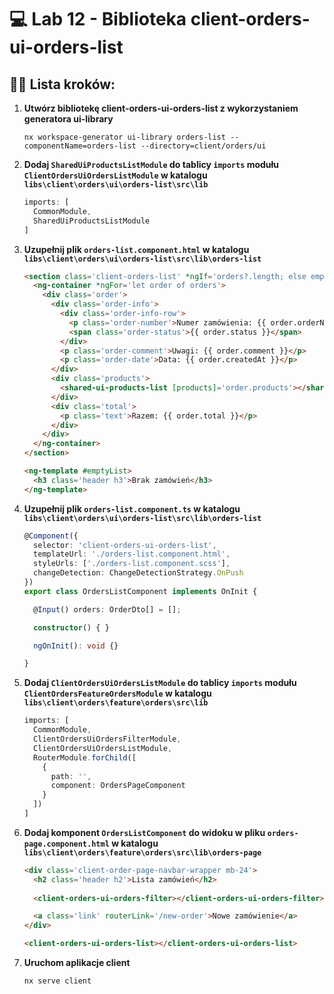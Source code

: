 # 💻 Lab 12 - Biblioteka client-orders-ui-orders-list

## 🏋️‍♀️ Lista kroków:

1. **Utwórz bibliotekę client-orders-ui-orders-list z wykorzystaniem generatora ui-library**

   ```shell
   nx workspace-generator ui-library orders-list --componentName=orders-list --directory=client/orders/ui
   ```

2. **Dodaj `SharedUiProductsListModule` do tablicy `imports` modułu `ClientOrdersUiOrdersListModule` w katalogu `libs\client\orders\ui\orders-list\src\lib`**

    ```typescript
    imports: [
      CommonModule,
      SharedUiProductsListModule
    ]
    ```

3. **Uzupełnij plik `orders-list.component.html` w katalogu `libs\client\orders\ui\orders-list\src\lib\orders-list`**

    ```html
    <section class='client-orders-list' *ngIf='orders?.length; else emptyList'>
      <ng-container *ngFor='let order of orders'>
        <div class='order'>
          <div class='order-info'>
            <div class='order-info-row'>
              <p class='order-number'>Numer zamówienia: {{ order.orderNumber }}</p>
              <span class='order-status'>{{ order.status }}</span>
            </div>
            <p class='order-comment'>Uwagi: {{ order.comment }}</p>
            <p class='order-date'>Data: {{ order.createdAt }}</p>
          </div>
          <div class='products'>
            <shared-ui-products-list [products]='order.products'></shared-ui-products-list>
          </div>
          <div class='total'>
            <p class='text'>Razem: {{ order.total }}</p>
          </div>
        </div>
      </ng-container>
    </section>
    
    <ng-template #emptyList>
      <h3 class='header h3'>Brak zamówień</h3>
    </ng-template>
    ```

4. **Uzupełnij plik `orders-list.component.ts` w katalogu `libs\client\orders\ui\orders-list\src\lib\orders-list`**

    ```typescript
    @Component({
      selector: 'client-orders-ui-orders-list',
      templateUrl: './orders-list.component.html',
      styleUrls: ['./orders-list.component.scss'],
      changeDetection: ChangeDetectionStrategy.OnPush
    })
    export class OrdersListComponent implements OnInit {
    
      @Input() orders: OrderDto[] = [];
    
      constructor() { }
    
      ngOnInit(): void {}
    
    }
    ```

5. **Dodaj `ClientOrdersUiOrdersListModule` do tablicy `imports` modułu `ClientOrdersFeatureOrdersModule` w katalogu `libs\client\orders\feature\orders\src\lib`**

    ```typescript
    imports: [
      CommonModule,
      ClientOrdersUiOrdersFilterModule,
      ClientOrdersUiOrdersListModule,
      RouterModule.forChild([
        {
          path: '',
          component: OrdersPageComponent
        }
      ])
    ]
    ```

6. **Dodaj komponent `OrdersListComponent` do widoku w pliku `orders-page.component.html` w katalogu `libs\client\orders\feature\orders\src\lib\orders-page`**

    ```html
    <div class='client-order-page-navbar-wrapper mb-24'>
      <h2 class='header h2'>Lista zamówień</h2>
      
      <client-orders-ui-orders-filter></client-orders-ui-orders-filter>
    
      <a class='link' routerLink='/new-order'>Nowe zamówienie</a>
    </div>
   
    <client-orders-ui-orders-list></client-orders-ui-orders-list>
    ```

7. **Uruchom aplikacje client**

    ```shell
    nx serve client
    ```
